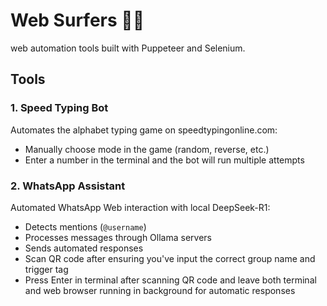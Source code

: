 # Web Surfers 🏄‍♂️

web automation tools built with Puppeteer and Selenium.

## Tools

### 1. Speed Typing Bot 
Automates the alphabet typing game on speedtypingonline.com:
- Manually choose mode in the game (random, reverse, etc.)
- Enter a number in the terminal and the bot will run multiple attempts

### 2. WhatsApp Assistant 
Automated WhatsApp Web interaction with local DeepSeek-R1:
- Detects mentions (`@username`)
- Processes messages through Ollama servers
- Sends automated responses
- Scan QR code after ensuring you've input the correct group name and trigger tag
- Press Enter in terminal after scanning QR code and leave both terminal and web browser running in background for automatic responses
